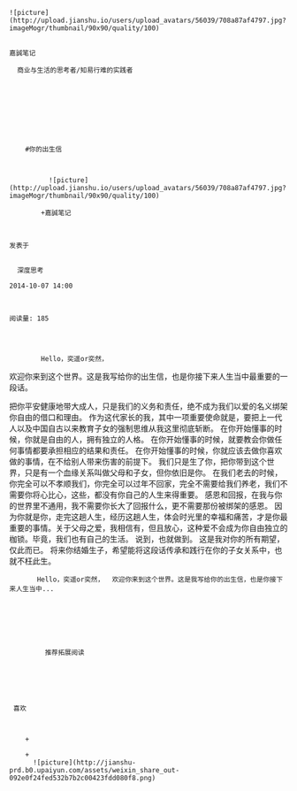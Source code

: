 
    
  
    ![picture](http://upload.jianshu.io/users/upload_avatars/56039/708a87af4797.jpg?imageMogr/thumbnail/90x90/quality/100)
    

    嘉誠笔记
  
      商业与生活的思考者/知易行难的实践者

  
  
    
  


    
      
        #你的出生信
        
          
            
              ![picture](http://upload.jianshu.io/users/upload_avatars/56039/708a87af4797.jpg?imageMogr/thumbnail/90x90/quality/100)
            
            +嘉誠笔记
        
        
    
    发表于 

    
      深度思考

    2014-10-07 14:00

    

    阅读量: 185
  


        
            Hello，奕遥or奕然，
  欢迎你来到这个世界。这是我写给你的出生信，也是你接下来人生当中最重要的一段话。

  把你平安健康地带大成人，只是我们的义务和责任，绝不成为我们以爱的名义绑架你自由的借口和理由。
  作为这代家长的我，其中一项重要使命就是，要把上一代人以及中国自古以来教育子女的强制思维从我这里彻底斩断。
  在你开始懂事的时候，你就是自由的人，拥有独立的人格。
  在你开始懂事的时候，就要教会你做任何事情都要承担相应的结果和责任。
  在你开始懂事的时候，你就应该去做你喜欢做的事情，在不给别人带来伤害的前提下。
  我们只是生了你，把你带到这个世界，只是有一个血缘关系叫做父母和子女，但你依旧是你。
  在我们老去的时候，你完全可以不孝顺我们，你完全可以过年不回家，完全不需要给我们养老，我们不需要你将心比心，这些，都没有你自己的人生来得重要。
  感恩和回报，在我与你的世界里不通用，我不需要你长大了回报什么，更不需要那份被绑架的感恩。
  因为你就是你，走完这趟人生，经历这趟人生，体会时光里的幸福和痛苦，才是你最重要的事情。关于父母之爱，我相信有，但且放心，这种爱不会成为你自由独立的枷锁。毕竟，我们也有自己的生活。
  说到，也就做到。
  这是我对你的所有期望，仅此而已。
  将来你结婚生子，希望能将这段话传承和践行在你的子女关系中，也就不枉此生。

        
           Hello，奕遥or奕然，  欢迎你来到这个世界。这是我写给你的出生信，也是你接下来人生当中...
      
    
    
      
      
      
          
             推荐拓展阅读
        
      
    
    
      
          
     喜欢

      
      
        +
                  
        +
          ![picture](http://jianshu-prd.b0.upaiyun.com/assets/weixin_share_out-092e0f24fed532b7b2c00423fdd080f8.png)
        
      
    
  


